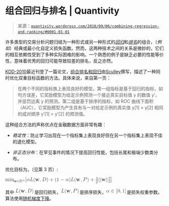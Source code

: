 <!--yml

category: 未分类

date: 2024-05-18 13:53:12

-->

# 组合回归与排名 | Quantivity

> 来源：[`quantivity.wordpress.com/2010/09/06/combining-regression-and-ranking/#0001-01-01`](https://quantivity.wordpress.com/2010/09/06/combining-regression-and-ranking/#0001-01-01)

许多类型的交易分析问题归结为一种形式或另一种形式的[*回归*](http://en.wikipedia.org/wiki/Regression_analysis)和[*排名*](http://en.wikipedia.org/wiki/Ranking)的组合，（*例如*）经典或最小化自定义损失函数。然而，这两种技术之间的关系是微妙的，它们的相互依赖性受到了多种实际困难的影响。一个熟悉的例子是缺乏必要的性能等价性，意味着优秀的回归可能导致较差的排名，反之亦然。

[KDD-2010](http://www.sigkdd.org/kdd2010/)最近刊登了一篇论文，[组合排名和回归](http://www.eecs.tufts.edu/~dsculley/papers/combined-ranking-and-regression.pdf)由[Sculley](http://www.eecs.tufts.edu/~dsculley/)撰写，描述了一种同时优化双重目标函数的方法。具体来说，来自第一页：

> 在两个不同的指标族上表现良好的模型。第一组指标是基于回归的指标，如均方误差，它奖励模型为给定示例预测一个接近真实目标值 y 的数值 y′，并惩罚远离 y 的预测。第二组是基于排序的指标，如 ROC 曲线下面积（AUC），它奖励模型为产生具有与一对给定示例的真实值 y[1] > y[2] 相同的成对顺序 y′[1] > y′[2] 的预测值。

这种组合方法的声称优点在金融数据方面非常有趣：

+   *稳定性*：防止学习出现在一个指标集上表现良好但在另一个指标集上表现不佳的退化模型。

+   *非正态分布*：在罕见事件的情况下提高回归性能，包括长尾和极端少数类分布。

优化目标为，（见第 3 页）:

![\min_{{\bf w} \in \mathbb{R}^m} [ \alpha L({\bf w}, D) + (1 - \alpha) L({\bf w}, P) + \frac{\lambda}{2} ||{\bf w}||²_2 ] ](img/53095a8a1d902f2a26cdc8586f4a7fb9.png)

其中 ![L({\bf w},D) ](img/fa51131c398071da06449411fbf99c67.png) 是回归损失，![L({\bf w}, P) ](img/e4a91fe1202946374d98d86baa4b1de4.png) 是排序损失，![\alpha \in [0, 1] ](img/53f0dd9b602ff1f4d81daf74b8444c4b.png) 是损失权重参数。算法使用[随机梯度下降](http://en.wikipedia.org/wiki/Stochastic_gradient_descent)。
